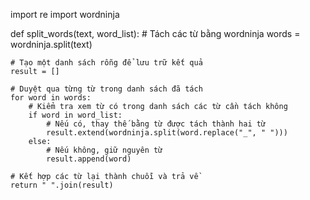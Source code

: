 import re
import wordninja

def split_words(text, word_list):
    # Tách các từ bằng wordninja
    words = wordninja.split(text)
    
    # Tạo một danh sách rỗng để lưu trữ kết quả
    result = []
    
    # Duyệt qua từng từ trong danh sách đã tách
    for word in words:
        # Kiểm tra xem từ có trong danh sách các từ cần tách không
        if word in word_list:
            # Nếu có, thay thế bằng từ được tách thành hai từ
            result.extend(wordninja.split(word.replace("_", " ")))
        else:
            # Nếu không, giữ nguyên từ
            result.append(word)
    
    # Kết hợp các từ lại thành chuỗi và trả về
    return " ".join(result)
